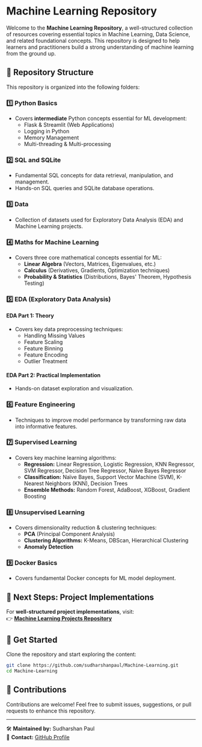 # Machine Learning Repository

Welcome to the **Machine Learning Repository**, a well-structured collection of resources covering essential topics in Machine Learning, Data Science, and related foundational concepts. This repository is designed to help learners and practitioners build a strong understanding of machine learning from the ground up.

## 📁 Repository Structure

This repository is organized into the following folders:

### 1️⃣ Python Basics

- Covers **intermediate** Python concepts essential for ML development:
  - Flask & Streamlit (Web Applications)
  - Logging in Python
  - Memory Management
  - Multi-threading & Multi-processing

### 2️⃣ SQL and SQLite

- Fundamental SQL concepts for data retrieval, manipulation, and management.
- Hands-on SQL queries and SQLite database operations.

### 3️⃣ Data

- Collection of datasets used for Exploratory Data Analysis (EDA) and Machine Learning projects.

### 4️⃣ Maths for Machine Learning

- Covers three core mathematical concepts essential for ML:
  - **Linear Algebra** (Vectors, Matrices, Eigenvalues, etc.)
  - **Calculus** (Derivatives, Gradients, Optimization techniques)
  - **Probability & Statistics** (Distributions, Bayes' Theorem, Hypothesis Testing)

### 5️⃣ EDA (Exploratory Data Analysis)

#### **EDA Part 1: Theory**

- Covers key data preprocessing techniques:
  - Handling Missing Values
  - Feature Scaling
  - Feature Binning
  - Feature Encoding
  - Outlier Treatment

#### **EDA Part 2: Practical Implementation**

- Hands-on dataset exploration and visualization.

### 6️⃣ Feature Engineering

- Techniques to improve model performance by transforming raw data into informative features.

### 7️⃣ Supervised Learning

- Covers key machine learning algorithms:
  - **Regression:** Linear Regression, Logistic Regression, KNN Regressor, SVM Regressor, Decision Tree Regressor, Naive Bayes Regressor
  - **Classification:** Naïve Bayes, Support Vector Machine (SVM), K-Nearest Neighbors (KNN), Decision Trees
  - **Ensemble Methods:** Random Forest, AdaBoost, XGBoost, Gradient Boosting

### 8️⃣ Unsupervised Learning

- Covers dimensionality reduction & clustering techniques:
  - **PCA** (Principal Component Analysis)
  - **Clustering Algorithms:** K-Means, DBScan, Hierarchical Clustering
  - **Anomaly Detection**

### 9️⃣ Docker Basics

- Covers fundamental Docker concepts for ML model deployment.

## 📌 Next Steps: Project Implementations

For **well-structured project implementations**, visit:\
👉 [**Machine Learning Projects Repository**](https://github.com/sudharshanpaul/MachineLearning_Projects)

## 🚀 Get Started

Clone the repository and start exploring the content:

```sh
git clone https://github.com/sudharshanpaul/Machine-Learning.git
cd Machine-Learning
```

## 🤝 Contributions

Contributions are welcome! Feel free to submit issues, suggestions, or pull requests to enhance this repository.


---

🛠 **Maintained by:** Sudharshan Paul\
📩 **Contact:** [GitHub Profile](https://github.com/sudharshanpaul)

